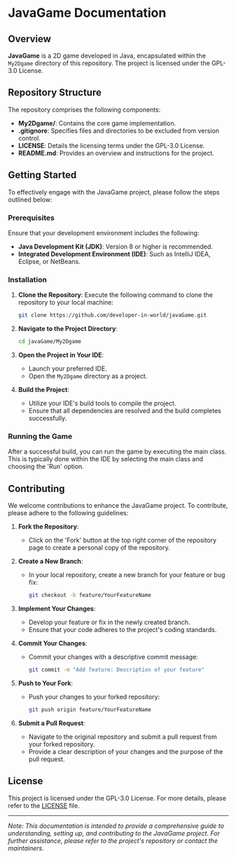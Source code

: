# JavaGame Documentation

## Overview

**JavaGame** is a 2D game developed in Java, encapsulated within the `My2Dgame` directory of this repository. The project is licensed under the GPL-3.0 License.

## Repository Structure

The repository comprises the following components:

- **My2Dgame/**: Contains the core game implementation.
- **.gitignore**: Specifies files and directories to be excluded from version control.
- **LICENSE**: Details the licensing terms under the GPL-3.0 License.
- **README.md**: Provides an overview and instructions for the project.

## Getting Started

To effectively engage with the JavaGame project, please follow the steps outlined below:

### Prerequisites

Ensure that your development environment includes the following:

- **Java Development Kit (JDK)**: Version 8 or higher is recommended.
- **Integrated Development Environment (IDE)**: Such as IntelliJ IDEA, Eclipse, or NetBeans.

### Installation

1. **Clone the Repository**:
   Execute the following command to clone the repository to your local machine:
   ```bash
   git clone https://github.com/developer-in-world/javaGame.git
   ```

2. **Navigate to the Project Directory**:
   ```bash
   cd javaGame/My2Dgame
   ```

3. **Open the Project in Your IDE**:
   - Launch your preferred IDE.
   - Open the `My2Dgame` directory as a project.

4. **Build the Project**:
   - Utilize your IDE's build tools to compile the project.
   - Ensure that all dependencies are resolved and the build completes successfully.

### Running the Game

After a successful build, you can run the game by executing the main class. This is typically done within the IDE by selecting the main class and choosing the 'Run' option.

## Contributing

We welcome contributions to enhance the JavaGame project. To contribute, please adhere to the following guidelines:

1. **Fork the Repository**:
   - Click on the 'Fork' button at the top right corner of the repository page to create a personal copy of the repository.

2. **Create a New Branch**:
   - In your local repository, create a new branch for your feature or bug fix:
     ```bash
     git checkout -b feature/YourFeatureName
     ```

3. **Implement Your Changes**:
   - Develop your feature or fix in the newly created branch.
   - Ensure that your code adheres to the project's coding standards.

4. **Commit Your Changes**:
   - Commit your changes with a descriptive commit message:
     ```bash
     git commit -m "Add feature: Description of your feature"
     ```

5. **Push to Your Fork**:
   - Push your changes to your forked repository:
     ```bash
     git push origin feature/YourFeatureName
     ```

6. **Submit a Pull Request**:
   - Navigate to the original repository and submit a pull request from your forked repository.
   - Provide a clear description of your changes and the purpose of the pull request.

## License

This project is licensed under the GPL-3.0 License. For more details, please refer to the [LICENSE](https://github.com/developer-in-world/javaGame/blob/main/LICENSE) file.

---

*Note: This documentation is intended to provide a comprehensive guide to understanding, setting up, and contributing to the JavaGame project. For further assistance, please refer to the project's repository or contact the maintainers.* 
